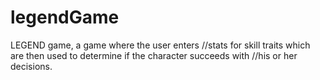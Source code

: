 legendGame
==========

LEGEND game, a game where the user enters  //stats for skill traits which are then used to determine if the character succeeds with //his or her decisions.
